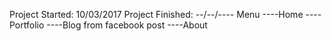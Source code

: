 Project Started: 10/03/2017
Project Finished: --/--/----
Menu
----Home
----Portfolio
----Blog from facebook post
----About